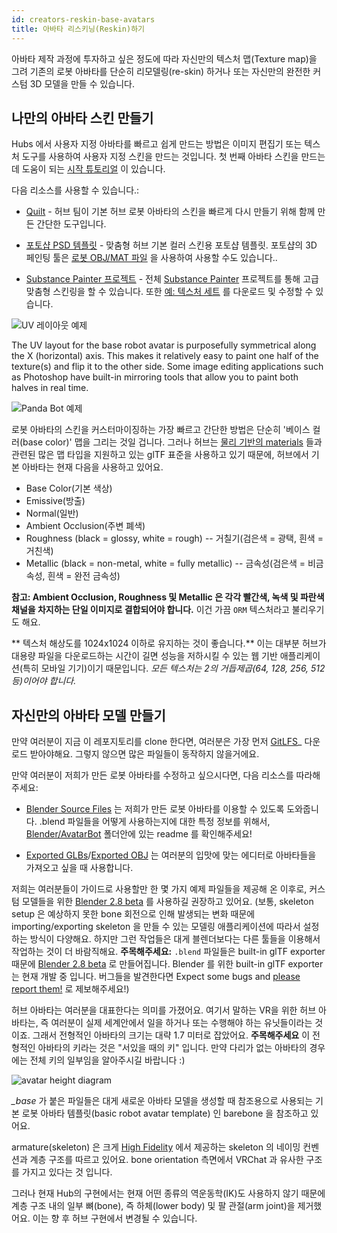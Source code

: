 ```yaml
---
id: creators-reskin-base-avatars
title: 아바타 리스키닝(Reskin)하기
---
```


아바타 제작 과정에 투자하고 싶은 정도에 따라 자신만의 텍스처 맵(Texture map)을 그려 기존의 로봇 아바타를 단순히 리모델링(re-skin) 하거나 또는 자신만의 완전한 커스텀 3D 모델을 만들 수 있습니다.

## 나만의 아바타 스킨 만들기

Hubs 에서 사용자 지정 아바타를 빠르고 쉽게 만드는 방법은 이미지 편집기 또는 텍스처 도구를 사용하여 사용자 지정 스킨을 만드는 것입니다. 첫 번째 아바타 스킨을 만드는 데 도움이 되는 [시작 튜토리얼](https://docs.google.com/document/d/1K1Eos1sjqN4N9lPlYQfvU53v8f1HxmdTZRjH4RLrGq8/edit) 이 있습니다.

다음 리소스를 사용할 수 있습니다.:

* [Quilt](https://tryquilt.io/) - 허브 팀이 기본 허브 로봇 아바타의 스킨을 빠르게 다시 만들기 위해 함께 만든 간단한 도구입니다. 

* [포토샵 PSD 템플릿](Photoshop) - 맞춤형 허브 기본 컬러 스킨용 포토샵 템플릿. 포토샵의 3D 페인팅 툴은 [로봇 OBJ/MAT 파일](https://github.com/j-conrad/hubs-avatar-pipelines/tree/master/Other%20model%20formats) 을 사용하여 사용할 수도 있습니다..

* [Substance Painter 프로젝트](Substance) - 전체 [Substance Painter](https://www.allegorithmic.com/products/substance-painter) 프로젝트를 통해 고급 맞춤형 스킨링을 할 수 있습니다. 또한 [예: 텍스처 세트](Exported%20Texture%20Sets) 를 다운로드 및 수정할 수 있습니다.

![UV 레이아웃 예제](docs/UVLayout.jpg)

The UV layout for the base robot avatar is purposefully symmetrical along the X (horizontal) axis. This makes it relatively easy to paint one half of the texture(s) and flip it to the other side. Some image editing applications such as Photoshop have built-in mirroring tools that allow you to paint both halves in real time.

![Panda Bot 예제](docs/PandaBot.jpg)

로봇 아바타의 스킨을 커스터마이징하는 가장 빠르고 간단한 방법은 단순히 '베이스 컬러(base color)' 맵을 그리는 것일 겁니다.
그러나 허브는 [물리 기반의 materials](https://www.allegorithmic.com/pbr-guide) 들과 관련된 많은 맵 타입을 지원하고 있는 glTF 표준을 사용하고 있기 때문에,
허브에서 기본 아바타는 현재 다음을 사용하고 있어요.
- Base Color(기본 색상)
- Emissive(방출)
- Normal(일반)
- Ambient Occlusion(주변 폐색)
- Roughness (black = glossy, white = rough) -- 거칠기(검은색 = 광택, 흰색 = 거친색)
- Metallic (black = non-metal, white = fully metallic) -- 금속성(검은색 = 비금속성, 흰색 = 완전 금속성)

**참고: Ambient Occlusion, Roughness 및 Metallic 은 각각 빨간색, 녹색 및 파란색 채널을 차지하는 단일 이미지로 결합되어야 합니다.**
이건 가끔 `ORM` 텍스처라고 불리우기도 해요.

** 텍스처 해상도를 1024x1024 이하로 유지하는 것이 좋습니다.** 이는 대부분 허브가 대용량 파일을 다운로드하는 시간이 길면 성능을 저하시킬 수 있는 웹 기반 애플리케이션(특히 모바일 기기)이기 때문입니다. _모든 텍스처는 2의 거듭제곱(64, 128, 256, 512 등)이어야 합니다._

## 자신만의 아바타 모델 만들기

만약 여러분이 지금 이 레포지토리를 clone 한다면, 여러분은 가장 먼저 [GitLFS](https://git-lfs.github.com/)_ 다운로드 받아야해요. 그렇지 않으면 많은 파일들이 동작하지 않을거에요.

만약 여러분이 저희가 만든 로봇 아바타를 수정하고 싶으시다면, 다음 리소스를 따라해주세요:

* [Blender Source Files](Blender/AvatarBot) 는 저희가 만든 로봇 아바타를 이용할 수 있도록 도와줍니다. .blend 파일들을 어떻게 사용하는지에 대한 특정 정보를 위해서, [Blender/AvatarBot](/Blender/AvatarBot) 폴더안에 있는 readme 를 확인해주세요!

* [Exported GLBs](Exported%20GLB%20models)/[Exported OBJ](Other%20model%20formats) 는 여러분의 입맛에 맞는 에디터로 아바타들을 가져오고 싶을 때 사용합니다. 

저희는 여러분들이 가이드로 사용할만 한 몇 가지 예제 파일들을 제공해 온 이후로, 커스텀 모델들을 위한 [Blender 2.8 beta](https://builder.blender.org/download/) 를 사용하길 권장하고 있어요.
(보통, skeleton setup 은 예상하지 못한 bone 회전으로 인해 발생되는 변화 때문에 importing/exporting skeleton 을 만들 수 있는 모델링 애플리케이션에 따라서 설정하는 방식이 다양해요. 하지만 그런 작업들은 대게 블렌더보다는 다른 툴들을 이용해서 작업하는 것이 더 바람직해요.
**주목해주세요:** `.blend` 파일들은 built-in glTF exporter 때문에 [Blender 2.8 beta](https://builder.blender.org/download/) 로 만들어집니다. Blender 를 위한 built-in glTF exporter 는 현재 개발 중 입니다. 버그들을 발견한다면 Expect some bugs and [please report them!](https://github.com/KhronosGroup/glTF-Blender-IO/issues) 로 제보해주세요!)

허브 아바타는 여러분을 대표한다는 의미를 가졌어요. 여기서 말하는 VR을 위한 허브 아바타는, 즉 여러분이 실제 세계안에서 일을 하거나 또는 수행해야 하는 유닛들이라는 것이죠. 그래서 전형적인 아바타의 크기는 대략 1.7 미터로 잡았어요. 
**주목해주세요** 이 전형적인 아바타의 키라는 것은 "서있을 때의 키" 입니다. 만약 다리가 없는 아바타의 경우에는 전체 키의 일부임을 알아주시길 바랍니다 :) 

![avatar height diagram](../../docs/avatarHeight.jpg)

*_base* 가 붙은 파일들은 대게 새로운 아바타 모델을 생성할 때 참조용으로 사용되는 기본 로봇 아바타 템플릿(basic robot avatar template) 인 barebone 을 참조하고 있어요. 

armature(skeleton) 은 크게 [High Fidelity](https://docs.highfidelity.com/en/rc80/create/avatars/avatar-standards.html#skeleton) 에서 제공하는 skeleton 의 네이밍 컨벤션과 계층 구조를 따르고 있어요. 
bone orientation 측면에서 VRChat 과 유사한 구조를 가지고 있다는 것 입니다.

그러나 현재 Hub의 구현에서는 현재 어떤 종류의 역운동학(IK)도 사용하지 않기 때문에 계층 구조 내의 일부 뼈(bone), 즉 하체(lower body) 및 팔 관절(arm joint)을 제거했어요.
이는 향 후 허브 구현에서 변경될 수 있습니다.
